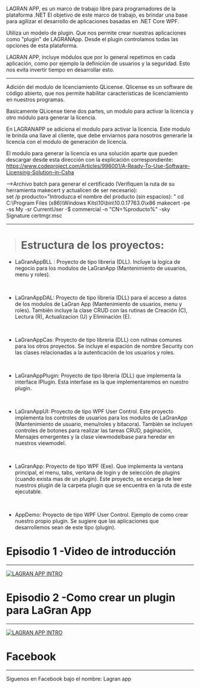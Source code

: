 LAGRAN APP, es un marco de trabajo libre para programadores de la plataforma .NET El objetivo de este marco de trabajo, es brindar una base para agilizar el desarrollo de aplicaciones basadas en .NET Core WPF.

Utiliza un modelo de plugin. Que nos permite crear nuestras aplicaciones como "plugin" de LAGRANApp. Desde el plugin controlamos todas las opciones de esta plataforma.

LAGRAN APP, incluye módulos que por lo general repetimos en cada aplicación, como por ejemplo la definición de usuarios y la seguridad. Esto nos evita invertir tiempo en desarrollar esto.

******************************************************************************************************
Adición del modulo de licenciamiento QLicense. Qlicense es un software de código abierto, que nos permite habilitar caracteristicas de licenciamiento en nuestros programas. 

Basicamente QLicense tiene dos partes, un modulo para activar la licencia y otro módulo para generar la licencia.

En LAGRANAPP se adiciona el modulo para activar la licencia. Este modulo le brinda una llave al cliente, que debe enviarnos para nosotros generarle la licencia con el modulo de generación de licencia.

El modulo para generar la licencia es una solución aparte que pueden descargar desde esta dirección con la explicación correspondiente:
https://www.codeproject.com/Articles/996001/A-Ready-To-Use-Software-Licensing-Solution-in-Csha

-->Archivo batch para generar el certificado (Verifiquen la ruta de su herramienta makecert y actualicen de ser necesario):<br/>
set /p producto="Introduzca el nombre del producto (sin espacios): "
cd C:\Program Files (x86)\Windows Kits\10\bin\10.0.17763.0\x86
makecert -pe -ss My -sr CurrentUser -$ commercial -n "CN=%producto%" -sky Signature
certmgr.msc

********************************************************************************************************


<blockquote>
<h1>Estructura de los proyectos:</h1>
</blockquote>
<ul>
<li>LaGranAppBLL : Proyecto de tipo libreria (DLL). Incluye la log&iacute;ca de negocio para los modulos de LaGranApp (Mantenimiento de usuarios, menu y roles).</li>
</ul>
<p>&nbsp;</p>
<ul>
<li>LaGranAppDAL: Proyecto de tipo libreria (DLL) para el acceso a datos de los modulos de LaGran App (Mantenimiento de usuarios, menu y roles). Tambi&eacute;n incluye la clase CRUD con las rutinas de Creaci&oacute;n (C), Lectura (R), Actualizacion (U) y Eliminaci&oacute;n (E).</li>
</ul>
<p>&nbsp;</p>
<ul>
<li>LaGranAppCas: Proyecto de tipo libreria (DLL) con rutinas comunes para los otros proyectos. Se incluye el espaci&oacute;n de nombre Security con las clases relacionadas a la autenticaci&oacute;n de los usuarios y roles.</li>
</ul>
<p>&nbsp;</p>
<ul>
<li>LaGranAppPlugin: Proyecto de tipo libreria (DLL) que implementa la interface IPlugin. Esta interfase es la que implementaremos en nuestro plugin.</li>
</ul>
<p>&nbsp;</p>
<ul>
<li>LaGranAppUI: Proyecto de tipo WPF User Control. Este proyecto implementa los controles de usuarios para los modulos de LaGranApp (Mantenimiento de usuario, menu/roles y bitacora). Tambi&eacute;n se incluyen controles de botones para realizar las tareas CRUD, p&aacute;ginaci&oacute;n, Mensajes emergentes y la clase viewmodelbase para heredar en nuestros viewmodel.</li>
</ul>
<p>&nbsp;</p>
<ul>
<li>LaGranApp: Proyecto de tipo WPF (Exe). Que implementa la ventana principal, el menu, tabs, ventana de login y de selecci&oacute;n de plugins (cuando exista mas de un plugin). Este proyecto, se encarga de leer nuestros plugin de la carpeta plugin que se encuentra en la ruta de este ejecutable.</li>
</ul>
<p>&nbsp;</p>
<ul>
<li>AppDemo: Proyecto de tipo WPF User Control. Ejemplo de como crear nuestro propio plugin. Se sugiere que las aplicaciones que desarrollemos sean de este tipo (plugin).</li>
</ul>

<h1>Episodio 1 -Video de introducción</h1><hr/>

[![LAGRAN APP INTRO](https://img.youtube.com/vi/KMvHTosBSOg/0.jpg)](https://www.youtube.com/watch?v=KMvHTosBSOg)

<h1>Episodio 2 -Como crear un plugin para LaGran App</h1><hr/>

[![LAGRAN APP INTRO](https://img.youtube.com/vi/JfFy2FNlkXU/0.jpg)](https://www.youtube.com/watch?v=JfFy2FNlkXU)

<h1>Facebook</h1><hr/>
Siguenos en Facebook bajo el nombre: Lagran app
<!--
**lagranapp/LaGranApp** is a ✨ _special_ ✨ repository because its `README.md` (this file) appears on your GitHub profile.

Here are some ideas to get you started:

- 🔭 I’m currently working on ...
- 🌱 I’m currently learning ...
- 👯 I’m looking to collaborate on ...
- 🤔 I’m looking for help with ...
- 💬 Ask me about ...
- 📫 How to reach me: ...
- 😄 Pronouns: ...
- ⚡ Fun fact: ...
-->
